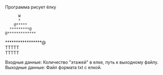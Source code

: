 Программа рисует ёлку

          W          
          *          
        @*****        
      *********@      
    @*************    
  *****************@  
        TTTTT        
        TTTTT                           


Входные данные: Количество "этажей" в елке, путь к выходному файлу.
Выходные данные: Файл формата txt с елкой.
